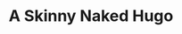 ---
title: A Skinny Naked Hugo
description: this is a description
banner_video: 107065688
sections: "home"
id: home
---